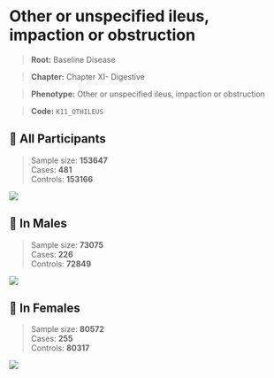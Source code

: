 # Other or unspecified ileus, impaction or obstruction

> **Root:** Baseline Disease  

> **Chapter:** Chapter XI- Digestive  

> **Phenotype:** Other or unspecified ileus, impaction or obstruction  

> **Code:** `K11_OTHILEUS`

## 🧪 All Participants  
> Sample size: **153647**  
> Cases: **481**  
> Controls: **153166**
<img src="/Disease/Figures/ALL/Baseline/K11_OTHILEUS.png"/>
<CsvTable src="/Disease/Data/ALL/Baseline/LG_K11_OTHILEUS.csv" label="🔍 View full results" />

## 👨 In Males  
> Sample size: **73075**  
> Cases: **226**  
> Controls: **72849**
<img src="/Disease/Figures/Male/Baseline/K11_OTHILEUS.png"/>
<CsvTable src="/Disease/Data/Male/Baseline/LG_K11_OTHILEUS.csv" label="🔍 View full results" />

## 👩 In Females  
> Sample size: **80572**  
> Cases: **255**  
> Controls: **80317**
<img src="/Disease/Figures/Female/Baseline/K11_OTHILEUS.png"/>
<CsvTable src="/Disease/Data/Female/Baseline/LG_K11_OTHILEUS.csv" label="🔍 View full results" />

